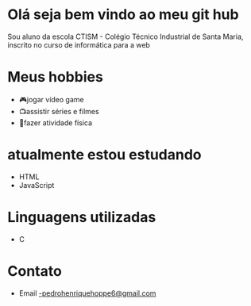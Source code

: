 # Olá seja bem vindo ao meu git hub
Sou aluno da escola CTISM - Colégio Técnico Industrial de Santa Maria, inscrito no curso de informática para a web

# Meus hobbies
- 🎮jogar vídeo game
- 📺assistir séries e filmes
- 💪fazer atividade física

# atualmente estou estudando
- HTML
- JavaScript

# Linguagens utilizadas
- C

# Contato
- Email -pedrohenriquehoppe6@gmail.com





